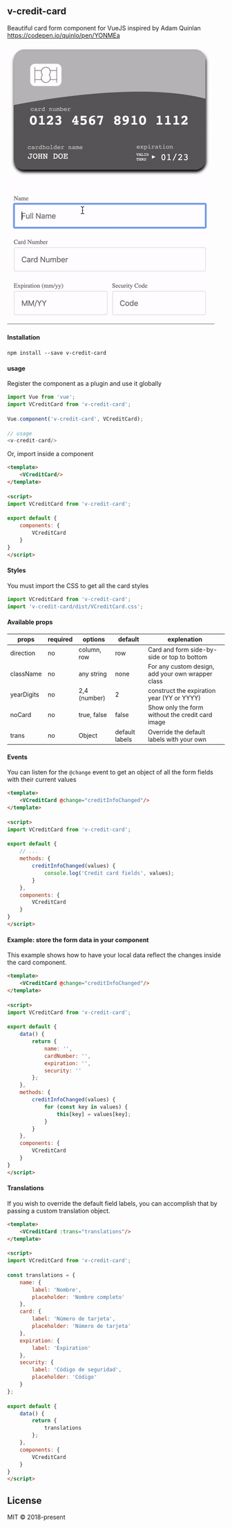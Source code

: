 ## v-credit-card

Beautiful card form component for VueJS inspired by Adam Quinlan https://codepen.io/quinlo/pen/YONMEa

<img src="./card.gif">

#### Installation

```
npm install --save v-credit-card
```

#### usage

Register the component as a plugin and use it globally


```js
import Vue from 'vue';
import VCreditCard from 'v-credit-card';

Vue.component('v-credit-card', VCreditCard);

// usage
<v-credit-card/>
```

Or, import inside a component


```html
<template>
    <VCreditCard/>
</template>

<script>
import VCreditCard from 'v-credit-card';

export default {
    components: {
        VCreditCard
    }
}
</script>
```

#### Styles
You must import the CSS to get all the card styles
```js
import VCreditCard from 'v-credit-card';
import 'v-credit-card/dist/VCreditCard.css';
```

#### Available props

|  props     | required | options      | default        | explenation                                       |
|------------|----------|--------------|----------------|---------------------------------------------------|
| direction  | no       | column, row  |    row         | Card and form side-by-side or top to bottom       |
| className  | no       | any string   |    none        | For any custom design, add your own wrapper class |
| yearDigits | no       | 2,4 (number) |    2           | construct the expiration year (YY or YYYY)        |
| noCard     | no       | true, false  |    false       | Show only the form without the credit card image  |
| trans      | no       | Object       | default labels | Override the default labels with your own         |

#### Events

You can listen for the `@change` event to get an object of all the form fields with their current values

```html
<template>
    <VCreditCard @change="creditInfoChanged"/>
</template>

<script>
import VCreditCard from 'v-credit-card';

export default {
    // ...
    methods: {
        creditInfoChanged(values) {
            console.log('Credit card fields', values); 
        }
    },
    components: {
        VCreditCard
    }
}
</script>
```

#### Example: store the form data in your component

This example shows how to have your local data reflect the changes inside the card component.

```html
<template>
    <VCreditCard @change="creditInfoChanged"/>
</template>

<script>
import VCreditCard from 'v-credit-card';

export default {
    data() {
        return {
            name: '',
            cardNumber: '',
            expiration: '',
            security: ''
        };
    },
    methods: {
        creditInfoChanged(values) {
            for (const key in values) {
                this[key] = values[key];
            }
        }
    },
    components: {
        VCreditCard
    }
}
</script>
```

#### Translations

If you wish to override the default field labels, you can accomplish that by passing a custom translation object.

```html
<template>
    <VCreditCard :trans="translations"/>
</template>

<script>
import VCreditCard from 'v-credit-card';

const translations = {
    name: {
        label: 'Nombre',
        placeholder: 'Nombre completo'
    },
    card: {
        label: 'Número de tarjeta',
        placeholder: 'Número de tarjeta'
    },
    expiration: {
        label: 'Expiration'
    },
    security: {
        label: 'Código de seguridad',
        placeholder: 'Código'
    }
};

export default {
    data() {
        return {
            translations
        };
    },
    components: {
        VCreditCard
    }
}
</script>
```


## License

MIT © 2018-present
